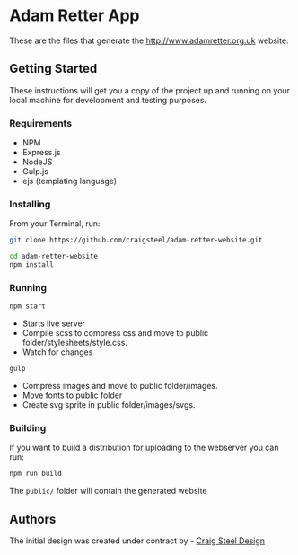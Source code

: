 # Adam Retter App

These are the files that generate the http://www.adamretter.org.uk website.

## Getting Started

These instructions will get you a copy of the project up and running on your local machine for development and testing purposes.

### Requirements

* NPM
* Express.js
* NodeJS
* Gulp.js
* ejs (templating language)

### Installing

From your Terminal, run:

```bash
git clone https://github.com/craigsteel/adam-retter-website.git

cd adam-retter-website
npm install
```

### Running

```bash
npm start
```

* Starts live server
* Compile scss to compress css and move to public folder/stylesheets/style.css.
* Watch for changes

```bash
gulp
```

* Compress images and move to public folder/images.
* Move fonts to public folder
* Create svg sprite in public folder/images/svgs.

### Building

If you want to build a distribution for uploading to the webserver you can run:

```bash
npm run build
```

The `public/` folder will contain the generated website

## Authors

The initial design was created under contract by - [Craig Steel Design](https://craigsteel-design.com)
